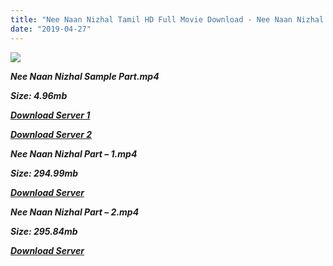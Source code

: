 ```yaml
---
title: "Nee Naan Nizhal Tamil HD Full Movie Download - Nee Naan Nizhal Tamil HD Movie Download"
date: "2019-04-27"
---
```


![](https://images.moviebuff.com/b97fef62-c48e-4bf2-be30-6121b17e3148?w=1000)

**_Nee Naan Nizhal Sample Part.mp4_**

**_Size: 4.96mb_**

**_[Download Server 1](http://dl2.tamilsrcg.xyz/load/2014/Nee{2c088f659142c0283fde3b45bf50b63be20aae7f704a2f0bf67686df6392cb2e}20Naan{2c088f659142c0283fde3b45bf50b63be20aae7f704a2f0bf67686df6392cb2e}20Nizhal/Nee{2c088f659142c0283fde3b45bf50b63be20aae7f704a2f0bf67686df6392cb2e}20Naan{2c088f659142c0283fde3b45bf50b63be20aae7f704a2f0bf67686df6392cb2e}20Nizhal{2c088f659142c0283fde3b45bf50b63be20aae7f704a2f0bf67686df6392cb2e}20(2014){2c088f659142c0283fde3b45bf50b63be20aae7f704a2f0bf67686df6392cb2e}20DvdRip{2c088f659142c0283fde3b45bf50b63be20aae7f704a2f0bf67686df6392cb2e}20HD{2c088f659142c0283fde3b45bf50b63be20aae7f704a2f0bf67686df6392cb2e}20Sample.mp4)_**

**_[Download Server 2](http://dl2.tamilsrcg.xyz/load/2014/Nee{2c088f659142c0283fde3b45bf50b63be20aae7f704a2f0bf67686df6392cb2e}20Naan{2c088f659142c0283fde3b45bf50b63be20aae7f704a2f0bf67686df6392cb2e}20Nizhal/Nee{2c088f659142c0283fde3b45bf50b63be20aae7f704a2f0bf67686df6392cb2e}20Naan{2c088f659142c0283fde3b45bf50b63be20aae7f704a2f0bf67686df6392cb2e}20Nizhal{2c088f659142c0283fde3b45bf50b63be20aae7f704a2f0bf67686df6392cb2e}20(2014){2c088f659142c0283fde3b45bf50b63be20aae7f704a2f0bf67686df6392cb2e}20DvdRip{2c088f659142c0283fde3b45bf50b63be20aae7f704a2f0bf67686df6392cb2e}20HD{2c088f659142c0283fde3b45bf50b63be20aae7f704a2f0bf67686df6392cb2e}20Sample.mp4)_**

**_Nee Naan Nizhal Part – 1.mp4_**

**_Size: 294.99mb_**

**_[Download Server](http://dl2.tamilsrcg.xyz/load/2014/Nee{2c088f659142c0283fde3b45bf50b63be20aae7f704a2f0bf67686df6392cb2e}20Naan{2c088f659142c0283fde3b45bf50b63be20aae7f704a2f0bf67686df6392cb2e}20Nizhal/Nee{2c088f659142c0283fde3b45bf50b63be20aae7f704a2f0bf67686df6392cb2e}20Naan{2c088f659142c0283fde3b45bf50b63be20aae7f704a2f0bf67686df6392cb2e}20Nizhal{2c088f659142c0283fde3b45bf50b63be20aae7f704a2f0bf67686df6392cb2e}20(2014){2c088f659142c0283fde3b45bf50b63be20aae7f704a2f0bf67686df6392cb2e}20DvdRip{2c088f659142c0283fde3b45bf50b63be20aae7f704a2f0bf67686df6392cb2e}20HD{2c088f659142c0283fde3b45bf50b63be20aae7f704a2f0bf67686df6392cb2e}20Part{2c088f659142c0283fde3b45bf50b63be20aae7f704a2f0bf67686df6392cb2e}201.mp4)_** 

**_Nee Naan Nizhal Part – 2.mp4_**

**_Size: 295.84mb_**

**_[Download Server](http://dl2.tamilsrcg.xyz/load/2014/Nee{2c088f659142c0283fde3b45bf50b63be20aae7f704a2f0bf67686df6392cb2e}20Naan{2c088f659142c0283fde3b45bf50b63be20aae7f704a2f0bf67686df6392cb2e}20Nizhal/Nee{2c088f659142c0283fde3b45bf50b63be20aae7f704a2f0bf67686df6392cb2e}20Naan{2c088f659142c0283fde3b45bf50b63be20aae7f704a2f0bf67686df6392cb2e}20Nizhal{2c088f659142c0283fde3b45bf50b63be20aae7f704a2f0bf67686df6392cb2e}20(2014){2c088f659142c0283fde3b45bf50b63be20aae7f704a2f0bf67686df6392cb2e}20DvdRip{2c088f659142c0283fde3b45bf50b63be20aae7f704a2f0bf67686df6392cb2e}20HD{2c088f659142c0283fde3b45bf50b63be20aae7f704a2f0bf67686df6392cb2e}20Part{2c088f659142c0283fde3b45bf50b63be20aae7f704a2f0bf67686df6392cb2e}202.mp4)_**
